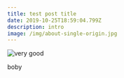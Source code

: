 ```yaml
---
title: test post title
date: 2019-10-25T18:59:04.799Z
description: intro
image: /img/about-single-origin.jpg
---
```

![very good](/img/about-sustainable-farming.jpg)


boby
